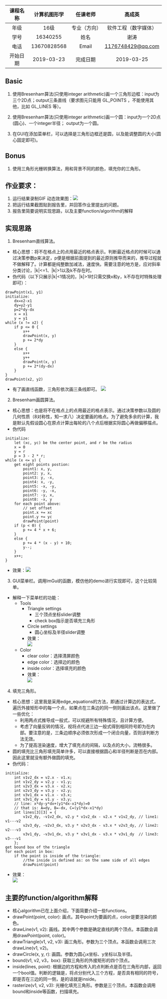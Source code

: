 | 课程名称 | 计算机图形学 | 任课老师 | 高成英 |
| :------------: | :-------------: | :------------: | :-------------: |
| 年级 | 16级 | 专业（方向） | 软件工程（数字媒体）|
| 学号 | 16340255 | 姓名 | 谢涛 |
| 电话 | 13670828568 | Email | 1176748429@qq.com |
| 开始日期 | 2019-03-23 | 完成日期 | 2019-03-25 |

## Basic

1. 使用Bresenham算法(只使用integer arithmetic)画一个三角形边框：input为三个2D点；output三条直线（要求图元只能用 GL_POINTS ，不能使用其他，比如 GL_LINES 等）。 

2. 使用Bresenham算法(只使用integer arithmetic)画一个圆：input为一个2D点(圆心)、一个integer半径； output为一个圆。 

3. 在GUI在添加菜单栏，可以选择是三角形边框还是圆，以及能调整圆的大小(圆心固定即可)。

## Bonus

1. 使用三角形光栅转换算法，用和背景不同的颜色，填充你的三角形。

## 作业要求： 
1. 运行结果录制GIF
动态效果图：![](img/GIF.gif)
2. 把运行结果截图贴到报告里，并回答作业里提出的问题。 
3. 报告里简要说明实现思路，以及主要function/algorithm的解释

## 实现思路

1. Bresenham直线算法。
- 核心思想：将不在格点上的点用最近的格点表示。判断最近格点的时候可以通过决策参数p来决定，p便是根据前面提到的最近原则推导而来的，推导过程就不做解释了。计算都是纯整数加减法，速度快。需要注意的地方是，应对斜率分类讨论，|k|<=1、|k|>1以及k不存在时。
- 伪代码（以下只展示|k|<1情况的，|k|>1时只需交换x和y，k不存在时特殊处理即可）：
```
drawPoint(x1, y1)
initialize:
    dx=x2-x1
    dy=y2-y1
    p=2*dy-dx
    x = x1
    y = y1
while (x != x2) {
    if p <= 0 {
        x++
        drawPoint(x, y)
        p += 2*dy
    }
    else {
        x++
        y++
        drawPoint(x, y)
        p += 2*(dy-dx)
    }
}
drawPoint(x2, y2)
```
- 有了画直线函数，三角形依次画三条线即可。
![](img/q1.png)

2. Bresenham画圆算法。
- 核心思想：也是将不在格点上的点用最近的格点表示。通过决策参数以及圆的几何性质（8对称性，知一求八）决定要画的格点。为了避免多余的计算，我是默认先假设圆心在原点计算出每轮的八个点后根据实际圆心再做偏移描点。
- 伪代码
```
initialize:
    let (xc, yc) be the center point, and r be the radius
    x = 0
    y = r
    p = 3 - 2 * r;
while (x <= y) {
    get eight points postion:
        point1: x, y,
        point2: y, x,
        point3: y, -x,
        point4: x, -y,
        point5: -x, -y,
        point6: -y, -x,
        point7: -y, x,
        point8: -x, y
    for each point above:
        // set offset
        point.x += xc
        point.y += yc
        drawPoint(point)
    if (p < 0) {
        p += 4 * x + 6;
    }
    else {
        p += 4 * (x - y) + 10;
        y--;
    }
    x++;
}
```
- 效果：![](img/q2.png)
3. GUI菜单栏。调用ImGui的函数，模仿他的demo进行实现即可，这个比较简单。
- 解释一下菜单栏的功能：
    - Tools
        - Triangle settings
            - 三个顶点坐标slider调整
            - check box指示是否填充三角形
        - Circle settings
            - 圆心坐标及半径slider调整
        - 效果：  
        ![](img/q3_1.png)
    - Color
        - clear color：选择清屏颜色
        - edge color：选择边的颜色
        - inside color：选择填充的颜色
        - 效果：  
        ![](img/q3_2.png)

4. 填充三角形。
- 核心思想：这里我是采用edge_equations的方法，即通过计算边的表达式，遍历外接矩形中的每一个点，如果点在三条边的同一侧则画出该点。这里做了一些优化：
    - 利用两点式推导成一般式，可以规避所有特殊情况，且计算方便。
    - 考虑了向量反转的情况，视将点代进三边一般式得到相同符号即为在内部。要注意的是，三条边顺序必须依次形成一个闭合向量，否则该判断方法无效。
    - 为了提高渲染速度，增大了填充点的间隔，以及点的大小，流畅很多。
- 圆的填充比三角形填充简单许多，可以直接根据圆心和半径判断是否在内部。因此这里就没有额外做圆的填充。
- 伪代码：
```
initialize:
    int v1v2_dx = v2.x - v1.x;
    int v1v2_dy = v2.y - v1.y;
    int v2v3_dx = v3.x - v2.x;
    int v2v3_dy = v3.y - v2.y;
    int v3v1_dx = v1.x - v3.x;
    int v3v1_dy = v1.y - v3.y;
    // line: x*dy-y*dx+(y1*dx-x1*dy)=0
    // that is: A=dy, B=-dx, C=(y1*dx-x1*dy)
    int lines[3][3] = {
        v1v2_dy, -v1v2_dx, v2.y * v1v2_dx - v2.x * v1v2_dy, // line1: v1---v2
        v2v3_dy, -v2v3_dx, v3.y * v2v3_dx - v3.x * v2v3_dy, // line2: v2---v3
        v3v1_dy, -v3v1_dx, v3.y * v3v1_dx - v3.x * v3v1_dy  // line3: v3---v1
    };
get bound box of the triangle
for each point in box:
    if the point is inside of the triangle:
        //the inside is defined as: on the same side of all edges
        drawPoint(point)
```
- 效果：  
![](img/bonus.png)

## 主要的function/algorithm解释
- 核心algorithm已在上面介绍，下面简要介绍一些functions。
- drawPoint(point, color): 画点。其中point为要画的点，color是要渲染的颜色。
- drawLine(v1, v2): 画线。其中两个参数是确定直线的两个顶点。本函数会调用drawPoint(point, color)。
- drawTriangle(v1, v2, v3): 画三角形。参数为三个顶点。本函数会调用三次drawLine(v1, v2)。
- drawCircle(x, y, r): 画圆。参数为圆心x坐标、y坐标以及半径。
- bound(v1, v2, v3，box): 获取三角形的外接矩形的四个顶点。
- inside(lines, point): 根据边的方程和传入的点判断点是否在三角形内部，返回一个bool值。判断的逻辑是，将点分别代入三个方程，是否具有相同的符号，即是否在三边的同一侧，是的话就是inside。
- rasterize(v1, v2, v3): 光栅化填充三角形。参数是三个顶点。本函数会调用bound和inside等函数，扫描填充。
